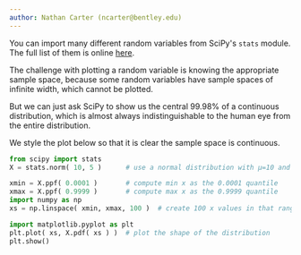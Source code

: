 ```yaml
---
author: Nathan Carter (ncarter@bentley.edu)
---
```


You can import many different random variables from SciPy's `stats` module.
The full list of them is online [here](https://docs.scipy.org/doc/scipy/reference/stats.html#continuous-distributions).

The challenge with plotting a random variable is knowing the appropriate
sample space, because some random variables have sample spaces of infinite
width, which cannot be plotted.

But we can just ask SciPy to show us the central 99.98% of a continuous
distribution, which is almost always indistinguishable
to the human eye from the entire distribution.

We style the plot below so that it is clear the sample space is continuous.

```python
from scipy import stats
X = stats.norm( 10, 5 )      # use a normal distribution with μ=10 and σ=5

xmin = X.ppf( 0.0001 )       # compute min x as the 0.0001 quantile
xmax = X.ppf( 0.9999 )       # compute max x as the 0.9999 quantile
import numpy as np
xs = np.linspace( xmin, xmax, 100 )  # create 100 x values in that range

import matplotlib.pyplot as plt
plt.plot( xs, X.pdf( xs ) )  # plot the shape of the distribution
plt.show()
```
